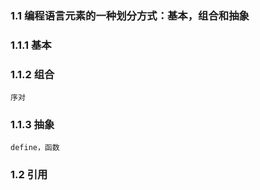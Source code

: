 
### 1.1 编程语言元素的一种划分方式：基本，组合和抽象
### 1.1.1 基本
### 1.1.2 组合
    序对
### 1.1.3 抽象
    define，函数
### 1.2 引用
